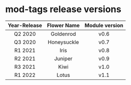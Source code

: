 # mod-tags release versions

| **Year-Release** | **Flower Name** | **Module version** |
|:----------------:|:---------------:|:------------------:|
| Q2 2020          | Goldenrod       | v0.6               |
| Q3 2020          | Honeysuckle     | v0.7               |
| R1 2021          | Iris            | v0.8               |
| R2 2021          | Juniper         | v0.9               |
| R3 2021          | Kiwi            | v1.0               |
| R1 2022          | Lotus           | v1.1               |